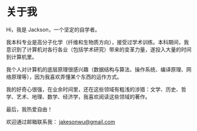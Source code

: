 # 关于我

Hi，我是 Jackson，一个坚定的自学者。

我本科专业是高分子化学（纤维和生物质方向），接受过学术训练。本科期间，我意识到了计算机对各行各业（包括学术研究）带来的变革力量，遂投入大量的时间到计算机里。

我个人对计算机的底层原理很感兴趣（数据结构与算法、操作系统、编译原理、网络原理等），因为我喜欢弄懂某个东西的运作方式。

我的好奇心很强，在业余时间里，还在这些领域有粗浅的涉猎：文学、历史、哲学、艺术、地理、数学、经济学，我喜欢阅读这些领域的著作。

最后，我热爱自由！

欢迎通过邮箱联系我： jakesonwu@gmail.com

